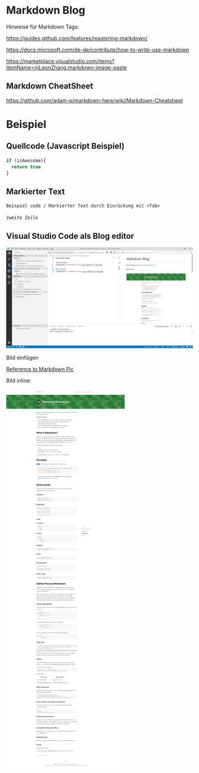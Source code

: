 ﻿# Markdown Blog 
Hinweise für Markdown Tags:

<https://guides.github.com/features/mastering-markdown/>

<https://docs.microsoft.com/de-de/contribute/how-to-write-use-markdown>

<https://marketplace.visualstudio.com/items?itemName=njLeonZhang.markdown-image-paste>

## Markdown CheatSheet

<https://github.com/adam-p/markdown-here/wiki/Markdown-Cheatsheet> 

# Beispiel 

## Quellcode (Javascript Beispiel)

```javascript
if (isAwesome){
  return true
}
```

## Markierter Text 

    Beispiel code / Markierter Text durch Einrückung mit <Tab>

    zweite Zeile 

    
## Visual Studio Code als Blog editor 

![VSCode als Blog](/pic/2019-07-17-VSCode-as-Blog-Editor.png)

Bild einfügen 

[Reference to Markdown Pic](/pic/2019-07-17-md.png)


Bild inline:

![Reference to Markdown Pic](/pic/2019-07-17-md.png)




